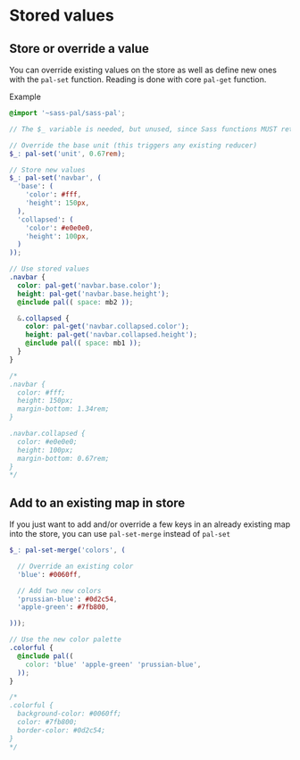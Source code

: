 # Stored values

## Store or override a value

You can override existing values on the store as well as define new ones with the `pal-set` function. Reading is done with core `pal-get` function.

Example

```scss
@import '~sass-pal/sass-pal';

// The $_ variable is needed, but unused, since Sass functions MUST return something

// Override the base unit (this triggers any existing reducer)
$_: pal-set('unit', 0.67rem);

// Store new values
$_: pal-set('navbar', (
  'base': (
    'color': #fff,
    'height': 150px,
  ),
  'collapsed': (
    'color': #e0e0e0,
    'height': 100px,
  )
));

// Use stored values
.navbar {
  color: pal-get('navbar.base.color');
  height: pal-get('navbar.base.height');
  @include pal(( space: mb2 ));

  &.collapsed {
    color: pal-get('navbar.collapsed.color');
    height: pal-get('navbar.collapsed.height');
    @include pal(( space: mb1 ));
  }
}

/*
.navbar {
  color: #fff;
  height: 150px;
  margin-bottom: 1.34rem;
}

.navbar.collapsed {      
  color: #e0e0e0;        
  height: 100px;
  margin-bottom: 0.67rem;
}
*/
```

## Add to an existing map in store

If you just want to add and/or override a few keys in an already existing map into the store, you can use `pal-set-merge` instead of `pal-set`

```scss
$_: pal-set-merge('colors', (

  // Override an existing color
  'blue': #0060ff,

  // Add two new colors
  'prussian-blue': #0d2c54,
  'apple-green': #7fb800,

)));

// Use the new color palette
.colorful {
  @include pal((
    color: 'blue' 'apple-green' 'prussian-blue',
  ));
}

/*
.colorful {
  background-color: #0060ff;
  color: #7fb800;
  border-color: #0d2c54;
}
*/
```
